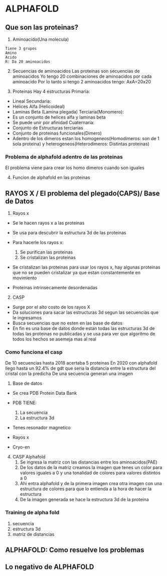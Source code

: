 # ALPHAFOLD
## Que son las proteinas?
1. Aminoacido(Una molecula)
```
Tiene 3 grupos
Amino
Acido
R: Da 20 aminoacidos
```
2. Secuencias de aminoacidos Las proteinas son secuencias de aminoacidos Yo tengo 20 combinaciones de aminoacidos por
cada aminoacido Por lo tanto si tengo 2 aminoacidos tengo: AxA=20x20

3. Proteinas Hay 4 estructuras Primaria:
- Lineal Secundaria:
- Helices Alfa (Helicoideal)
- Laminas Beta (Lamina plegada) Terciaria(Monomero):
- Es un conjunto de helices alfa y laminas beta
- Se puede unir por afinidad Cuaternaria:
- Conjunto de Estructuras terciarias
- Conjunto de proteinas funcionales(Dimero)
- Adentro de los dimeros estan los homogeneos(Homodimeros: son de 1 sola proteina) y heterogeneos(Heterodimeros:
  Distintas proteinas)

### Problema de alphafold adentro de las proteinas
El problema viene para crear los homo dimeros cuando son iguales

4. Funcion de alphafold en las proteinas


## RAYOS X / El problema del plegado(CAPS)/ Base de Datos
1. Rayos x
- Se le hacen rayos x a las proteinas
- Se usa para descubrir la estructura 3d de las proteinas
- Para hacerle los rayos x:
    1. Se purifican las proteinas
    2. Se cristalizan las proteinas

- Se cristalizan las proteinas para usar los rayos x, hay algunas proteinas que no se pueden cristalizar ya que estan
  constantemente en movimiento
- Proteinas intrinsecamente desordenadas


2. CASP
- Surge por el alto costo de los rayos X
- Da soluciones para sacar las estructuras 3d segun las secuencias que le ingresamos
- Busca secuencias que no esten en las base de datos
- En fin es una base de datos donde estan todas las estructuras 3d de todas las proteinas no publicadas y se usa para
  ver que algoritmo de todos los hechos se asemeja mas al real
### Como funciona el casp
De 10 secuencias hasta 2018 acertaba 5 proteinas En 2020 con alphafold llego hasta un 92.4% de gdt que seria la
distancia entre la estructura del cristal con la predicha De una secuencia generan una imagen


1. Base de datos
- Se crea PDB Protein Data Bank
- PDB TIENE:
    1. La secuencia
    2. La estructura 3d

- Tenes resonador magnetico
- Rayos x
- Cryo-en

4. CASP Alphafold
    1. Se ingresa la matriz con las distancias entre los aminoacidos(PAE)
    2. De los datos de la matriz creamos la imagen que tenes un color para valores iguales a 0 y una tonalidad de
       colores para valores distintos a 0
    3. Ahi entra alphafold y de la primera imagen crea otra imagen con una estructura de colores para que lo entienda a
       la hora de hacer la estructura
    4. De la imagen generada se hace la estructura 3d de la proteina
### Training de alpha fold
1. secuencia
2. estructura 3d
3. matriz de distancias

## ALPHAFOLD: Como resuelve los problemas

## Lo negativo de ALPHAFOLD
